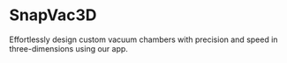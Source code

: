 # SnapVac3D
Effortlessly design custom vacuum chambers with precision and speed in three-dimensions using our app.
